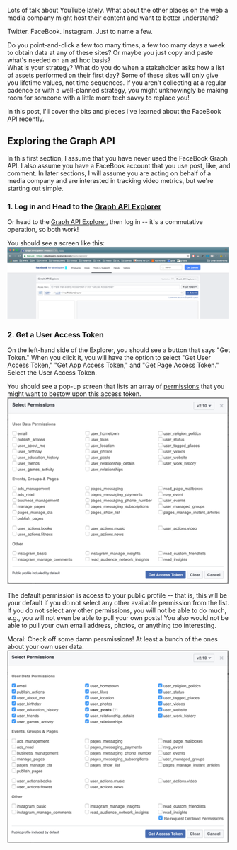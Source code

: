 Lots of talk about YouTube lately.  What about the other places on the web a media company might host 
their content and want to better understand?

Twitter. FaceBook. Instagram. Just to name a few.

Do you point-and-click a few too many times, a few too many days a week to obtain data at any
of these sites?  Or maybe you just copy and paste what's needed on an ad hoc basis?  
What is your strategy?  What do you do when a stakeholder asks how a list of assets performed
on their first day?  Some of these sites will only give you lifetime values, not time sequences.
If you aren't collecting at a regular cadence or with a well-planned strategy, you might
unknowingly be making room for someone with a little more tech savvy to replace you!

In this post, I'll cover the bits and pieces I've learned about the FaceBook API recently.

## Exploring the Graph API
In this first section, I assume that you have never used the FaceBook Graph API.  I also
assume you have a FaceBook account that you use post, like, and comment.  In later sections, I will assume you are acting
on behalf of a media company and are interested in tracking video metrics, but we're starting out simple.

### 1. Log in and Head to the [Graph API Explorer](https://developers.facebook.com/tools/explorer)
Or head  to the [Graph API Explorer](https://developers.facebook.com/tools/explorer), then log in -- it's
a commutative operation, so both work! 

You should see a screen like this:
<img src="/images/FB-Graph-API-Explorer.png" width="500">

### 2. Get a User Access Token
On the left-hand side of the Explorer, you should see a button that says "Get Token."  When you
click it, you will have the option to select "Get User Access Token," "Get App Access Token," and "Get Page Access Token."
Select the User Access Token.  

You should see a pop-up screen that lists an array of [permissions](https://developers.facebook.com/docs/facebook-login/permissions/)
that you might want to bestow upon this access token.  
<img src="/images/FB-Graph-API-Access-Tokens.png" width="500">

The default permission is access to your public profile -- that is, this will be your default if you do not select any other available 
permission from the list.  If you do not select any other permissions, you will not be able to do much, e.g., you will not even be
able to pull your own posts!  You also would not be able to pull your own email address, photos, or anything too interesting.  

Moral:  Check off some damn persmissions!  At least a bunch of the ones about your own user data. 
<img src="/images/FB-Graph-API-Access-Tokens-2.png" width="500">
